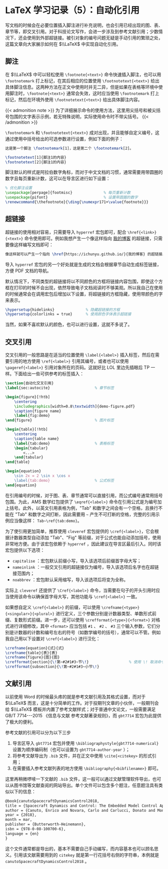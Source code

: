 # LaTeX 学习记录（5）：自动化引用


写文档的时候会在必要位置插入脚注进行补充说明，也会引用已经出现的图、表、章节等，即交叉引用。对于科技论文写作，会进一步涉及到参考文献引用；少数情况下，还会使用到外部超链接。被引对象的编号问题无疑是手动引用的繁琐之处，这篇文章向大家展示如何在 $\\LaTeX$ 中实现自动化引用。

<!--more-->

## 脚注

在 $\\LaTeX$ 中可以轻松使用 `\footnote{<text>}` 命令快速插入脚注，也可以用 `\footnotemark` 打上标记，在其后相应的位置使用 `\footnotetext{<text>}` 给出具体脚注信息。这两种方法在正文中使用时并无二异，但是如果在表格等环境中使用脚注时，`\footnote{<text>}` 通常会失效，这时应当使用 `\footnotemark` 打上标记，然后在环境外使用 `\footnotetext{<text>}` 给出具体脚注内容。

{{< admonition note >}}
为了详细展示命令的使用方法，这里用尖括号和被尖括号包围的文字表示示例，若无特殊说明，实际使用命令时不带尖括号。
{{< /admonition >}}

`\footnotemark` 和 `\footnotetext{<text>}` 成对出现，并且能够自定义编号，这通过使用中括号给出的可选参数进行设置，例如下面的例子：

```tex
这是第一个脚注 \footnotemark[1]，这是第二个 \footnotemark[2]。

\footnotetext[1]{脚注1的内容}
\footnotetext[2]{脚注1的内容}
```

脚注默认的样式是阿拉伯数字角标，而对于中文文档的习惯，通常需要用带圆圈的数字且每页重新计数，这可以在导言区进行如下设置：

```tex
% 优化脚注设置
\usepackage[perpage]{footmisc}              % 每页重新计数
\usepackage{pifont}                         % 设置带圆圈的数字
\renewcommand{\thefootnote}{\ding{\numexpr171+\value{footnote}}}
```

## 超链接

超链接的使用相对容易，只需要导入 `hyperref` 宏包即可，配合 `\href{<link>}{<text>}` 命令使用即可。例如我想产生一个像这样指向 [我的博客](https://ichunyu.github.io/) 的超链接，只需要像这样编写文档即可：

```tex
像这样就可以产生一个指向 \href{https://ichunyu.github.io/}{我的博客} 的超链接。
```

导入 `hyperref` 宏包的另一个好处就是生成的文档会根据章节自动生成标签链接，方便 PDF 文档的导航。

默认情况下，不同类型的超链接将以不同颜色的方框将链接内容包围，即使这个方框在打印的时候不会出现，依然导致电子文档阅读时不够美观。所以我自己在使用的时候通常会在调用宏包后增加以下设置，将超链接的方框隐藏，使用带颜色的字来表示。

```tex
\hypersetup{hidelinks}              % 隐藏超链接的方框
\hypersetup{colorlinks = true}      % 使用颜色字体表示超链接
```

当然，如果不喜欢默认的颜色，也可以进行设置，这就不多说了。

## 交叉引用

交叉引用的一般思路是在适当的位置使用 `\label{<label>}` 插入标签，然后在需要引用的地方使用 `\ref{<label>}` 引用其编号，或者也可以使用 `\pageref{<label>}` 引用对象所在的页码。这就好比 LOL 里边先插眼后 TP 一样。下面给出一些可供参考的标签插入：

```tex
\section{自动化交叉引用}  
\label{sec:autocite}                    % 章节标签

\begin{figure}[!htb]
    \centering
    \includegraphics[width=0.8\textwidth]{demo-figure.pdf}
    \caption{figure name}
    \label{fig:demo}
\end{figure}                            % 图片标签

\begin{table}[!htb]
    \centering
    \caption{table name}
    \label{tab:demo}                    % 表格标签
    \begin{tabular}
        <...>
    \end{tabular}
\end{table}                    

\begin{equation}
    \sin 2x = 2 \sin x \cos x
    \label{tab:demo}                    % 公式标签
\end{equation}      
```

在引用编号的时候，对于图、表、章节通常可以直接引用，而公式编号通常用括号包围。为此，AMS 数学红包提供了 `\eqref{<label>}` 命令在引用公式是为编号加上括号。此外，以英文引用表格为例，"Tab" 和数字之间会有一个空格，且换行不能在 "Tab" 和数字之间打断，因此需要用 `~` 产生不可打断的空格，完整的引用示例应当像这样： `Tab~\ref{tab:demo}`。

为了使引用更加简单，推荐使用 `cleveref` 宏包提供的 `\cref{<label>}`，它会根据计数器类型自动添加 "Tab"、"Fig" 等前缀，对于公式也能自动添加括号，使用非常地方便。由于该宏包依赖于 `hyperref` ，因此建议在导言区最后引入。同时该宏包提供以下选项：

- `capitalise` ：宏包默认前缀小写，导入该选项后前缀首字母大写；
- `nameinlink` ：一般交叉引用的超链接仅为编号，导入该选项后名字也在超链接范围内；
- `noabbrev` ：宏包默认采用缩写，导入该选项后将变为全称。


实际上 `cleveref` 还提供了 `\Cref{<label>}` 命令，当需要在句子的开头引用时应当使用该命令以确保首字母大写，其他功能与 `\cref{<label>}` 一致。

如果想自定义 `\cref{<label>}` 的前缀，可以使用 `\crefname{<type>}{<singular>}{<plural>}` 进行定义，三个参数分别是计数器类型、单数形式前缀、复数形式前缀。进一步，还可以使用 `\crefformat{<type>}{<format>}` 对格式进行详细修改，其中 `<format>` 应当包括 `#1` 、 `#2` 、 `#3` 三个输入参数，它们分别是计数器的计数和编号左右的符号（如数学编号的括号），通常可以不管。例如我自己用以下设置对 `\cref{<label>}` 进行汉化：

```tex
\crefname{equation}{式}{式}
\crefname{table}{表}{表}
\crefname{figure}{图}{图}
\crefformat{section}{\!第~#2#1#3~节\!}                  % 使用 \! 取消命令前后的空格
\crefformat{subsection}{\!第~#2#1#3~小节\!}
```

## 文献引用

以前使用 Word 的时候最头疼的就是参考文献引用及其格式设置，而对于 $\\LaTeX$ 而言，这是十分简单的工作。对于投期刊文章的小伙伴，一般期刊会给 $\\LaTeX$ 模板并内置了参考文献样式；对于普通中文论文，一般需要满足 GB/T 7714---2015 《信息与文献 参考文献著录规则》，而 `gbt7714` 宏包为此提供了极大的便利。

参考文献的引用可以分为以下三步

1. 导言区导入 `gbt7714` 宏包并使用 `\bibliographystyle{gbt7714-numerical}` 设置为顺序编码制（也可以设置为 `gbt7714-author-year` ）；
2.  将参考文献导出为 `.bib` 文件，并在正文中使用 `\cite{<citekey>` 的形式引用；
3.  在需要插入参考文献列表的地方使用 `\bibliography{<bibfilename>}` 即可。

这里再稍微啰嗦一下文献的 `.bib` 文件，这一般可以通过文献管理软件导出，也可以从图书馆等文献查阅的网站导出。单个文件可以包含多个题注，任意题注具有类似以下的信息：

```tex
@book{canutoSpacecraftDynamicsControl2018,
title = {Spacecraft Dynamics and Control: The Embedded Model Control Approach},
author = {Canuto, Enrico and Novara, Carlo and Carlucci, Donato and Montenegro, Carlos Perez and Massotti, Luca},
year = {2018},
month = mar,
publisher = {Butterworth-Heinemann},
isbn = {978-0-08-100700-6},
language = {en}
}
```

这个文件通常都是导出的，基本不需要自己手动编写，而内容基本也可以顾名思义。引用该文献需要用到的 `citekey` 就是第一行花括号右侧的字符串，本例就是`canutoSpacecraftDynamicsControl2018` 。

